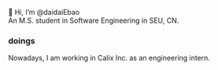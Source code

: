 👋 Hi, I’m @daidaiEbao   
An M.S. student in Software Engineering in SEU, CN. 

### doings
Nowadays, I am working in Calix Inc. as an engineering intern. 

<!---
daidaiEbao/daidaiEbao is a ✨ special ✨ repository because its `README.md` (this file) appears on your GitHub profile.
You can click the Preview link to take a look at your changes.
--->

